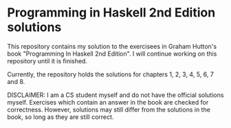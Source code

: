 # Programming in Haskell 2nd Edition solutions
This repository contains my solution to the exercisees in
Graham Hutton's book "Programming In Haskell 2nd Edition". 
I will continue working on this repository until it is
finished.

Currently, the repository holds the solutions for chapters 1, 2, 3, 4, 5, 6, 7 and 8.

DISCLAIMER: I am a CS student myself and do not have the
official solutions myself. Exercises which contain an answer
in the book are checked for correctness. However, solutions
may still differ from the solutions in the book, so long as
they are still correct.